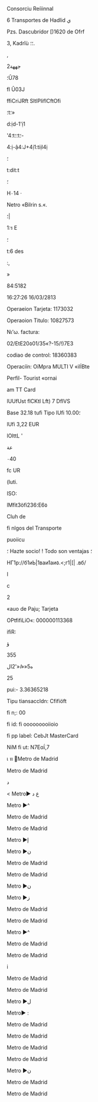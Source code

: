 Consorciu  Reíiinnal

6 Transportes de Hadlid
 ي

Pzs.  Dascubrídor  [)1620  de  Ofrf

3,  Kadrîù ؛؛.

,

 2جههة

؛Û78

fl Û03J

ffiCriJRft  SltlPliflCftOfi

؛t؛»

d:ịd-1'ị1

'4؛t؛؛t؛-

4:ị-ậ4:J+4ị1:tiịl4ị

؛

t:dit:t

؛

H٠14
·

Netro  «Bilrin  s.«.

؛|

1:ร  E

؛

t:6  des

:,

 »

84:5182

16:27:26 16/03/2813

Operaeion Tarjeta: 1173032

Operaoion Titulo: 10827573

Νι'ω.  factura:

02/EtE20٥01/35«?-15/!)7E3

codiao  de  control:  18360383

Operacíín:  OíMpra  MULTI  V  «ilİBte

Perfil-  Tourist  «ornai

am  TT  Card

lUUfUst  flCKtI  Lft)  7  DflVS

Base  32.18  tufi  Tipo  lUfi  10.00؛

lUfi  3,22  EUR

lOlttL  '

 عة

٠40

fc UR

(luti.

ISO:

lMfit3öfi236؛E6٥

Cluh  de

fi nlgos  del  Transporte

puoiicu

؛ Hazte  socio! !  Todo  son  ventajas
؛

НГ1р://б1иЬ|1ваи1аи٥.<;г1|[| .вб/

ا

c

2

«auo de Paju; Tarjeta

OPtfifiLiO«: 000000113368

ifiR:

ؤ

355

ه5««*ا*«'2ال

25

pui:-  3.36365218

Tipu  tiansaccldn:  Cfifiöft

fi n;:  00

fi id:  fi ooooooooiioio

fi pp  label:  CebJt  MasterCard

NiM  fi ut:  Ν7Εαΐ,7

เ
ท
Metro de Madrid

Metro de Madrid

د

<  Metro►  ع
د

Metro ►^

Metro de Madrid

Metro de Madrid

Metro ►إ

Metro ►ن

Metro de Madrid

Metro de Madrid

Metro ►ن

Metro ►ز

Metro de Madrid

Metro de Madrid

Metro ►^

Metro de Madrid

Metro de Madrid

i

Metro de Madrid

Metro de Madrid

Metro ►ل

Metro►  :

Metro de Madrid

Metro de Madrid

Metro de Madrid

Metro de Madrid

Metro ►ن

Metro de Madrid

Metro de Madrid

